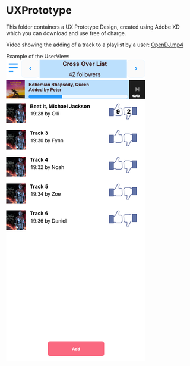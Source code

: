 # UXPrototype

This folder containers a UX Prototype Design, created using Adobe XD which you can download and use free of charge.  

Video showing the adding of a track to a playlist by a user:
[OpenDJ.mp4](OpenDJ.mp4)

Example of the UserView:  
![UserView.png](UserView.png)







